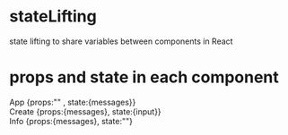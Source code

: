 # stateLifting
state lifting to share variables between components in React

# props and state in each component
App {props:"" , state:{messages}}  
 Create {props:{messages}, state:{input}}  
 Info   {props:{messages}, state:""}  
